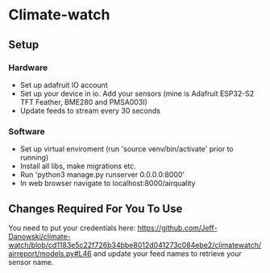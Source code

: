 # Climate-watch

## Setup

### Hardware
- Set up adafruit IO account
- Set up your device in io.  Add your sensors (mine is Adafruit ESP32-S2 TFT Feather, BME280 and PMSA003I)
- Update feeds to stream every 30 seconds

### Software
- Set up virtual enviroment (run 'source venv/bin/activate' prior to running)
- Install all libs, make migrations etc.
- Run 'python3 manage.py runserver 0.0.0.0:8000'
- In web browser navigate to localhost:8000/airquality

## Changes Required For You To Use
You need to put your credentials here: https://github.com/Jeff-Danowski/climate-watch/blob/cd1183e5c22f726b34bbe8012d041273c084ebe2/climatewatch/airreport/models.py#L46 and update your feed names to retrieve your sensor name. 
